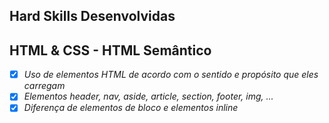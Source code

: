 ## Hard Skills Desenvolvidas

## HTML & CSS - HTML Semântico

- [X] _Uso de elementos HTML de acordo com o sentido e propósito que eles carregam_
- [X] _Elementos header, nav, aside, article, section, footer, img, ..._
- [X] _Diferença de elementos de bloco e elementos inline_
